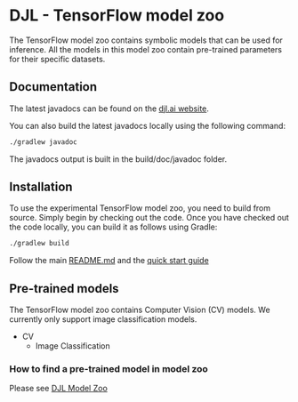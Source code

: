 # DJL - TensorFlow model zoo

The TensorFlow model zoo contains symbolic models that can be used for inference.
All the models in this model zoo contain pre-trained parameters for their specific datasets.

## Documentation

The latest javadocs can be found on the [djl.ai website](https://javadoc.djl.ai/tensorflow-model-zoo/0.4.0/index.html).

You can also build the latest javadocs locally using the following command:

```sh
./gradlew javadoc
```
The javadocs output is built in the build/doc/javadoc folder.

## Installation
To use the experimental TensorFlow model zoo, you need to build from source. 
Simply begin by checking out the code.
Once you have checked out the code locally, you can build it as follows using Gradle:

```sh
./gradlew build
```

Follow the main [README.md](../../README.md) and the [quick start guide](../../docs/quick_start.md)

## Pre-trained models

The TensorFlow model zoo contains Computer Vision (CV) models. We currently only support image classification models.

* CV
  * Image Classification

### How to find a pre-trained model in model zoo

Please see [DJL Model Zoo](../../model-zoo/README.md)
